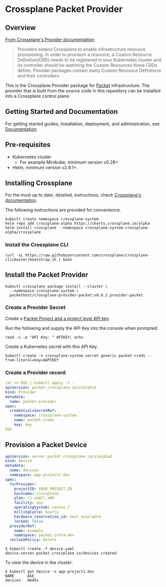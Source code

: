 # Crossplane Packet Provider

## Overview

[From Crossplane's Provider documentation](https://crossplane.io/docs/v0.12/introduction/providers.html):

> Providers extend Crossplane to enable infrastructure resource provisioning. In order to provision a resource, a Custom Resource Definition(CRD) needs to be registered in your Kubernetes cluster and its controller should be watching the Custom Resources those CRDs define. Provider packages contain many Custom Resource Definitions and their controllers.

This is the Crossplane Provider package for [Packet](https://www.packet.com)
infrastructure. The provider that is built from the source code in this
repository can be installed into a Crossplane control plane.

## Getting Started and Documentation

For getting started guides, installation, deployment, and administration, see [Documentation](https://crossplane.io/docs/latest).

## Pre-requisites

* Kubernetes cluster
  * For example Minikube, minimum version v0.28+
* Helm, minimum version v2.9.1+.

## Installing Crossplane

For the most up to date, detailed, instructions, check [Crossplane's documentation](https://crossplane.io/docs/v0.12/getting-started/install-configure.html).

The following instructions are provided for convenience.

```console
kubectl create namespace crossplane-system
helm repo add crossplane-alpha https://charts.crossplane.io/alpha
helm install crossplane --namespace crossplane-system crossplane-alpha/crossplane
```

### Install the Crossplane CLI

```console
curl -sL https://raw.githubusercontent.com/crossplane/crossplane-cli/master/bootstrap.sh | bash
```

## Install the Packet Provider

```console
kubectl crossplane package install --cluster \
  --namespace crossplane-system \
  packethost/crossplane-provider-packet:v0.0.2 provider-packet
```

### Create a Provider Secret

Create a [Packet Project and a project level API key](https://www.packet.com/developers/docs/API/getting-started/).

Run the following and supply the API Key into the console when prompted:

```console
read -s -p "API Key: " APIKEY; echo
```

Create a Kubernetes secret with this API Key.

```console
kubectl create -n crossplane-system secret generic packet-creds --from-literal=key=$APIKEY
```

### Create a Provider record

```yaml
cat << EOS | kubectl apply -f -
apiVersion: packet.crossplane.io/v1alpha2
kind: Provider
metadata:
  name: packet-provider
spec:
  credentialsSecretRef:
    namespace: crossplane-system
    name: packet-creds
    key: key
EOS
```

<!---
TODO(displague): kubectl patch facility and projectID into this provider?
--->

## Provision a Packet Device

```yaml
apiVersion: server.packet.crossplane.io/v1alpha2
kind: Device
metadata:
  name: devices
  namespace: app-project1-dev
spec:
  forProvider:
    projectID: YOUR_PROJECT_ID
    hostname: crossplane
    plan: c1.small.x86
    facility: any
    operatingSystem: centos_7
    billingCycle: hourly
    hardware_reservation_id: next_available
    locked: false
  providerRef:
    name: example
    namespace: packet-infra-dev
  reclaimPolicy: Delete
```

```console
$ kubectl create -f device.yaml
device.server.packet.crossplane.io/devices created
```

To view the device in the cluster:

```console
$ kubectl get device -n app-project1-dev
NAME      AGE
devices   0m45s
```
